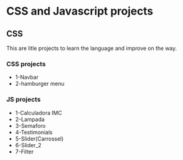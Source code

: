 # CSS and Javascript projects

## CSS

This are litle projects to learn the language and improve on the way.

### CSS projects

- 1-Navbar
- 2-hamburger menu
  
### JS projects
- 1-Calculadora IMC
- 2-Lampada
- 3-Semaforo
- 4-Testimonials
- 5-Slider(Carrossel)
- 6-Slider_2
- 7-Filter
